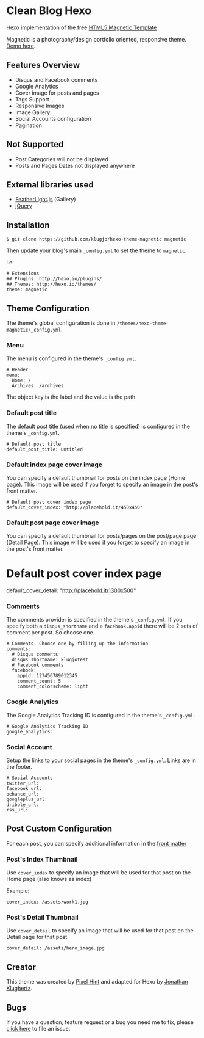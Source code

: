 # Clean Blog Hexo

Hexo implementation of the free [HTML5 Magnetic Template](http://pixelhint.com/magnetic-free-html5-responsive-photography-website-template/)

Magnetic is a photography/design portfolio oriented, responsive theme. [Demo here](http://www.codeblocq.com/assets/projects/hexo-theme-clean-blog/).

## Features Overview

- Disqus and Facebook comments
- Google Analytics
- Cover image for posts and pages
- Tags Support
- Responsive Images
- Image Gallery
- Social Accounts configuration
- Pagination

## Not Supported

- Post Categories will not be displayed
- Posts and Pages Dates not displayed anywhere 

## External libraries used

- [FeatherLight.js](http://noelboss.github.io/featherlight/) (Gallery)
- [jQuery](https://jquery.com/)

## Installation

```
$ git clone https://github.com/klugjo/hexo-theme-magnetic magnetic
```

Then update your blog's main `_config.yml` to set the theme to `magnetic`:

i.e:

```
# Extensions
## Plugins: http://hexo.io/plugins/
## Themes: http://hexo.io/themes/
theme: magnetic
```

## Theme Configuration

The theme's global configuration is done in `/themes/hexo-theme-magnetic/_config.yml`.

### Menu

The menu is configured in the theme's `_config.yml`.

```
# Header
menu:
  Home: /
  Archives: /archives
```

The object key is the label and the value is the path.

### Default post title

The default post title (used when no title is specified) is configured in the theme's `_config.yml`.

```
# Default post title
default_post_title: Untitled
```

### Default index page cover image

You can specify a default thumbnail for posts on the index page (Home page). This image will be used if you forget to specify an image in the post's front matter.

```
# Default post cover index page
default_cover_index: "http://placehold.it/450x450"
```

### Default post page cover image

You can specify a default thumbnail for posts/pages on the post/page page (Detail Page). This image will be used if you forget to specify an image in the post's front matter.

# Default post cover index page
default_cover_detail: "http://placehold.it/1300x500"

### Comments

The comments provider is specified in the theme's `_config.yml`. If you specify both a `disqus_shortname` and a `facebook.appid` there will be 2 sets of comment per post. So choose one.

```
# Comments. Choose one by filling up the information
comments:
  # Disqus comments
  disqus_shortname: klugjotest
  # Facebook comments
  facebook:
    appid: 123456789012345
    comment_count: 5
    comment_colorscheme: light
```

### Google Analytics

The Google Analytics Tracking ID is configured in the theme's `_config.yml`.

```
# Google Analytics Tracking ID
google_analytics:
```

### Social Account

Setup the links to your social pages in the theme's `_config.yml`. Links are in the footer.

```
# Social Accounts
twitter_url:
facebook_url:
behance_url:
googleplus_url:
dribble_url: 
rss_url:
```

## Post Custom Configuration

For each post, you can specify additional information in the [front matter](https://hexo.io/docs/front-matter.html)

### Post's Index Thumbnail

Use `cover_index` to specify an image that will be used for that post on the Home page (also knows as index)

Example:

```
cover_index: /assets/work1.jpg
```

### Post's Detail Thumbnail

Use `cover_detail` to specify an image that will be used for that post on the Detail page for that post.

```
cover_detail: /assets/hero_image.jpg
```

## Creator

This theme was created by [Pixel Hint](http://pixelhint.com/) and adapted for Hexo by [Jonathan Klughertz](http://www.codeblocq.com/).

## Bugs

If you have a question, feature request or a bug you need me to fix, please [click here](https://github.com/klugjo/hexo-theme-magnetic/issues/new) to file an issue.